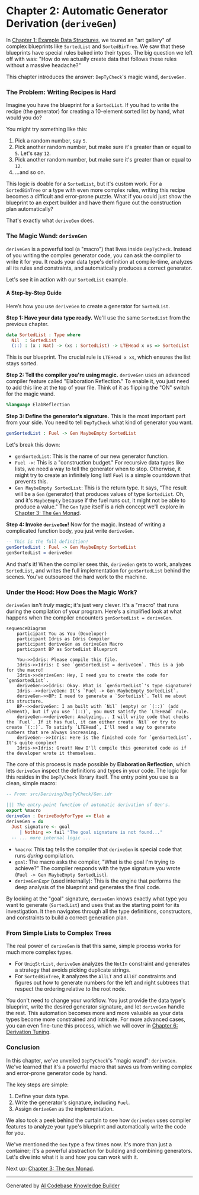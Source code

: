 # Chapter 2: Automatic Generator Derivation (`deriveGen`)

In [Chapter 1: Example Data Structures](01_example_data_structures.md), we toured an "art gallery" of complex blueprints like `SortedList` and `SortedBinTree`. We saw that these blueprints have special rules baked into their types. The big question we left off with was: "How do we actually create data that follows these rules without a massive headache?"

This chapter introduces the answer: `DepTyCheck`'s magic wand, `deriveGen`.

### The Problem: Writing Recipes is Hard

Imagine you have the blueprint for a `SortedList`. If you had to write the recipe (the generator) for creating a 10-element sorted list by hand, what would you do?

You might try something like this:
1.  Pick a random number, say `5`.
2.  Pick another random number, but make sure it's greater than or equal to `5`. Let's say `12`.
3.  Pick another random number, but make sure it's greater than or equal to `12`.
4.  ...and so on.

This logic is doable for a `SortedList`, but it's custom work. For a `SortedBinTree` or a type with even more complex rules, writing this recipe becomes a difficult and error-prone puzzle. What if you could just show the blueprint to an expert builder and have them figure out the construction plan automatically?

That's exactly what `deriveGen` does.

### The Magic Wand: `deriveGen`

`deriveGen` is a powerful tool (a "macro") that lives inside `DepTyCheck`. Instead of you writing the complex generator code, you can ask the compiler to write it for you. It reads your data type's definition at compile-time, analyzes all its rules and constraints, and automatically produces a correct generator.

Let's see it in action with our `SortedList` example.

#### A Step-by-Step Guide

Here’s how you use `deriveGen` to create a generator for `SortedList`.

**Step 1: Have your data type ready.**
We'll use the same `SortedList` from the previous chapter.

```idris
data SortedList : Type where
  Nil  : SortedList
  (::) : (x : Nat) -> (xs : SortedList) -> LTEHead x xs => SortedList
```
This is our blueprint. The crucial rule is `LTEHead x xs`, which ensures the list stays sorted.

**Step 2: Tell the compiler you're using magic.**
`deriveGen` uses an advanced compiler feature called "Elaboration Reflection." To enable it, you just need to add this line at the top of your file. Think of it as flipping the "ON" switch for the magic wand.

```idris
%language ElabReflection
```

**Step 3: Define the generator's signature.**
This is the most important part from your side. You need to tell `DepTyCheck` what kind of generator you want.

```idris
genSortedList : Fuel -> Gen MaybeEmpty SortedList
```

Let's break this down:
*   `genSortedList`: This is the name of our new generator function.
*   `Fuel ->`: This is a "construction budget." For recursive data types like lists, we need a way to tell the generator when to stop. Otherwise, it might try to create an infinitely long list! `Fuel` is a simple countdown that prevents this.
*   `Gen MaybeEmpty SortedList`: This is the return type. It says, "The result will be a `Gen` (generator) that produces values of type `SortedList`. Oh, and it's `MaybeEmpty` because if the fuel runs out, it might not be able to produce a value." The `Gen` type itself is a rich concept we'll explore in [Chapter 3: The `Gen` Monad](03_the__gen__monad.md).

**Step 4: Invoke `deriveGen`!**
Now for the magic. Instead of writing a complicated function body, you just write `deriveGen`.

```idris
-- This is the full definition!
genSortedList : Fuel -> Gen MaybeEmpty SortedList
genSortedList = deriveGen
```

And that's it! When the compiler sees this, `deriveGen` gets to work, analyzes `SortedList`, and writes the full implementation for `genSortedList` behind the scenes. You've outsourced the hard work to the machine.

### Under the Hood: How Does the Magic Work?

`deriveGen` isn't *truly* magic; it's just very clever. It's a "macro" that runs during the compilation of your program. Here's a simplified look at what happens when the compiler encounters `genSortedList = deriveGen`.

```mermaid
sequenceDiagram
    participant You as You (Developer)
    participant Idris as Idris Compiler
    participant deriveGen as deriveGen Macro
    participant BP as SortedList Blueprint

    You->>Idris: Please compile this file.
    Idris->>Idris: I see `genSortedList = deriveGen`. This is a job for the macro!
    Idris->>deriveGen: Hey, I need you to create the code for `genSortedList`.
    deriveGen->>Idris: Okay. What is `genSortedList`'s type signature?
    Idris-->>deriveGen: It's `Fuel -> Gen MaybeEmpty SortedList`.
    deriveGen->>BP: I need to generate a `SortedList`. Tell me about its structure.
    BP-->>deriveGen: I am built with `Nil` (empty) or `(::)` (add element), but if you use `(::)`, you must satisfy the `LTEHead` rule.
    deriveGen->>deriveGen: Analyzing... I will write code that checks the `Fuel`. If it has fuel, it can either create `Nil` or try to create `(::)`. To satisfy `LTEHead`, I'll need a way to generate numbers that are always increasing.
    deriveGen-->>Idris: Here is the finished code for `genSortedList`. It's quite complex!
    Idris->>Idris: Great! Now I'll compile this generated code as if the developer wrote it themselves.
```

The core of this process is made possible by **Elaboration Reflection**, which lets `deriveGen` inspect the definitions and types in your code. The logic for this resides in the `DepTyCheck` library itself. The entry point you use is a clean, simple macro:

```idris
-- From: src/Deriving/DepTyCheck/Gen.idr

||| The entry-point function of automatic derivation of Gen's.
export %macro
deriveGen : DeriveBodyForType => Elab a
deriveGen = do
  Just signature <- goal
     | Nothing => fail "The goal signature is not found..."
  -- ... more internal logic ...
```

*   `%macro`: This tag tells the compiler that `deriveGen` is special code that runs *during* compilation.
*   `goal`: The macro asks the compiler, "What is the goal I'm trying to achieve?" The compiler responds with the type signature you wrote (`Fuel -> Gen MaybeEmpty SortedList`).
*   `deriveGenExpr` (used internally): This is the engine that performs the deep analysis of the blueprint and generates the final code.

By looking at the "goal" signature, `deriveGen` knows exactly what type you want to generate (`SortedList`) and uses that as the starting point for its investigation. It then navigates through all the type definitions, constructors, and constraints to build a correct generation plan.

### From Simple Lists to Complex Trees

The real power of `deriveGen` is that this same, simple process works for much more complex types.

*   For `UniqStrList`, `deriveGen` analyzes the `NotIn` constraint and generates a strategy that avoids picking duplicate strings.
*   For `SortedBinTree`, it analyzes the `AllLT` and `AllGT` constraints and figures out how to generate numbers for the left and right subtrees that respect the ordering relative to the root node.

You don't need to change your workflow. You just provide the data type's blueprint, write the desired generator signature, and let `deriveGen` handle the rest. This automation becomes more and more valuable as your data types become more constrained and intricate. For more advanced cases, you can even fine-tune this process, which we will cover in [Chapter 6: Derivation Tuning](06_derivation_tuning.md).

### Conclusion

In this chapter, we've unveiled `DepTyCheck`'s "magic wand": `deriveGen`. We've learned that it's a powerful macro that saves us from writing complex and error-prone generator code by hand.

The key steps are simple:
1.  Define your data type.
2.  Write the generator's signature, including `Fuel`.
3.  Assign `deriveGen` as the implementation.

We also took a peek behind the curtain to see how `deriveGen` uses compiler features to analyze your type's blueprint and automatically write the code for you.

We've mentioned the `Gen` type a few times now. It's more than just a container; it's a powerful abstraction for building and combining generators. Let's dive into what it is and how you can work with it.

Next up: [Chapter 3: The `Gen` Monad](03_the__gen__monad.md).

---

Generated by [AI Codebase Knowledge Builder](https://github.com/The-Pocket/Tutorial-Codebase-Knowledge)